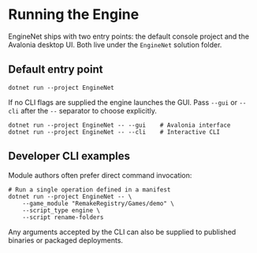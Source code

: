# Running the Engine

EngineNet ships with two entry points: the default console project and the Avalonia desktop UI. Both live under the `EngineNet` solution folder.

## Default entry point
```pwsh
dotnet run --project EngineNet
```
If no CLI flags are supplied the engine launches the GUI. Pass `--gui` or `--cli` after the `--` separator to choose explicitly.

```pwsh
dotnet run --project EngineNet -- --gui    # Avalonia interface
dotnet run --project EngineNet -- --cli    # Interactive CLI
```

## Developer CLI examples
Module authors often prefer direct command invocation:

```pwsh
# Run a single operation defined in a manifest
dotnet run --project EngineNet -- \
    --game_module "RemakeRegistry/Games/demo" \
    --script_type engine \
    --script rename-folders
```

Any arguments accepted by the CLI can also be supplied to published binaries or packaged deployments.
